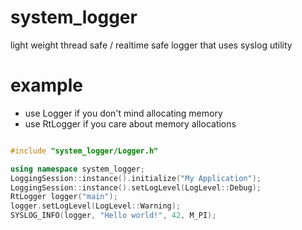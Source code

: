 # system_logger

light weight thread safe / realtime safe logger that uses syslog utility

# example
- use Logger if you don't mind allocating memory
- use RtLogger if you care about memory allocations

```cpp

#include "system_logger/Logger.h"

using namespace system_logger;
LoggingSession::instance().initialize("My Application");
LoggingSession::instance().setLogLevel(LogLevel::Debug);
RtLogger logger("main");
logger.setLogLevel(LogLevel::Warning);
SYSLOG_INFO(logger, "Hello world!", 42, M_PI);

```
